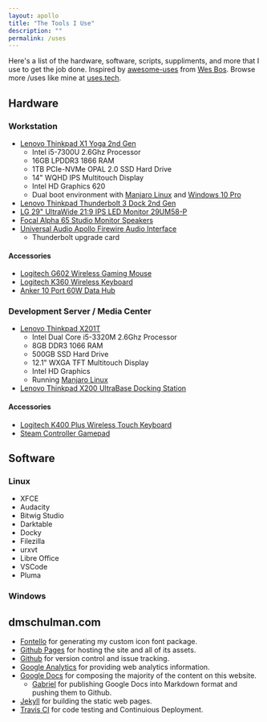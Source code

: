 ```yaml
---
layout: apollo
title: "The Tools I Use"
description: ""
permalink: /uses
---
```


Here's a list of the hardware, software, scripts, suppliments, and more that I use to get the job done. Inspired by [awesome-uses](https://github.com/wesbos/awesome-uses) from [Wes Bos](https://github.com/wesbos). Browse more /uses like mine at [uses.tech](https://uses.tech/).

## Hardware

### Workstation
* [Lenovo Thinkpad X1 Yoga 2nd Gen](https://www.lenovo.com/us/en/laptops/thinkpad/thinkpad-yoga/Thinkpad-X1-Yoga-2nd-Gen/p/22TP2TXX12Y)
    * Intel i5-7300U 2.6Ghz Processor
    * 16GB LPDDR3 1866 RAM
    * 1TB PCIe-NVMe OPAL 2.0 SSD Hard Drive
    * 14" WQHD IPS Multitouch Display
    * Intel HD Graphics 620
    * Dual boot environment with [Manjaro Linux](https://manjaro.org/) and [Windows 10 Pro](https://www.microsoft.com/en-us/p/windows-10-pro/df77x4d43rkt/)
* [Lenovo Thinkpad Thunderbolt 3 Dock 2nd Gen](https://www.lenovo.com/us/en/accessories-and-monitors/home-office/Thunderbolt-Dock-Gen-2-US/p/40AN0135US)
* [LG 29" UltraWide 21:9 IPS LED Monitor 29UM58-P](https://www.lg.com/us/monitors/lg-29UM58-P-ultrawide-monitor)
* [Focal Alpha 65 Studio Monitor Speakers](https://www.focal.com/en/pro-audio/monitoring-speakers/alpha/monitoring-speakers/alpha-65)
* [Universal Audio Apollo Firewire Audio Interface](https://www.uaudio.com/audio-interfaces/apollo.html)
    * Thunderbolt upgrade card

#### Accessories
* [Logitech G602 Wireless Gaming Mouse](https://www.logitech.com/en-ch/product/g602-wireless-gaming-mouse)
* [Logitech K360 Wireless Keyboard](https://www.logitech.com/en-us/product/keyboard-k360)
* [Anker 10 Port 60W Data Hub](https://www.anker.com/products/variant/anker-10-port-60w-data-hub/A7515111)

### Development Server / Media Center
* [Lenovo Thinkpad X201T](http://www.thinkwiki.org/wiki/Category:X201_Tablet)
    * Intel Dual Core i5-3320M 2.6Ghz Processor
    * 8GB DDR3 1066 RAM
    * 500GB SSD Hard Drive
    * 12.1" WXGA TFT Multitouch Display
    * Intel HD Graphics
    * Running [Manjaro Linux](https://manjaro.org/)
* [Lenovo Thinkpad X200 UltraBase Docking Station](https://support.lenovo.com/us/en/solutions/migr-70299)

#### Accessories
* [Logitech K400 Plus Wireless Touch Keyboard](https://www.logitech.com/en-us/product/wireless-touch-keyboard-k400-plus)
* [Steam Controller Gamepad](https://store.steampowered.com/app/353370/Steam_Controller/)

## Software
### Linux
* XFCE
* Audacity
* Bitwig Studio
* Darktable
* Docky
* Filezilla
* urxvt
* Libre Office
* VSCode
* Pluma

### Windows

## dmschulman.com
* [Fontello](http://fontello.com/) for generating my custom icon font package.
* [Github Pages](https://pages.github.com/) for hosting the site and all of its assets.
* [Github](https://github.com/) for version control and issue tracking.
* [Google Analytics](https://analytics.google.com/analytics/web/) for providing web analytics information.
* [Google Docs](https://docs.google.com/) for composing the majority of the content on this website.
   * [Gabriel](https://gsuite.google.com/marketplace/app/gabriel/502018707867) for publishing Google Docs into Markdown format and pushing them to Github.
* [Jekyll](https://jekyllrb.com/) for building the static web pages.
* [Travis CI](https://travis-ci.org/) for code testing and Continuious Deployment.
